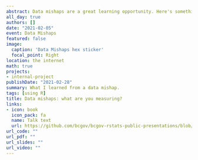 ```yaml
---
abstract: Data mishaps are a great learning opportunity. Here's something that happened to me.
all_day: true
authors: []
date: "2021-02-05"
event: Data Mishaps
featured: false
image:
  caption: 'Data Mishaps hex sticker'
  focal_point: Right
location: the internet
math: true
projects:
- internal-project
publishDate: "2021-02-28"
summary: What I learned from a data mishap.
tags: [using R]
title: Data mishaps: what are you measuring?
links:
- icon: book
  icon_pack: fa
  name: Talk text
  url: https://github.com/bcgov/bcgov-rstats-public-presentations/blob/master/2018-11-07_EARL_Seattle/Overcoming_gravity.md
url_code: ""
url_pdf: ""
url_slides: ""
url_video: ""
---
```


